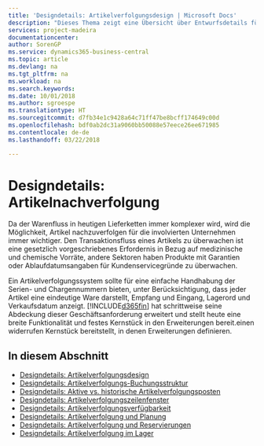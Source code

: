 ```yaml
---
title: 'Designdetails: Artikelverfolgungsdesign | Microsoft Docs'
description: "Dieses Thema zeigt eine Übersicht über Entwurfsdetails für Artikelverfolgung."
services: project-madeira
documentationcenter: 
author: SorenGP
ms.service: dynamics365-business-central
ms.topic: article
ms.devlang: na
ms.tgt_pltfrm: na
ms.workload: na
ms.search.keywords: 
ms.date: 10/01/2018
ms.author: sgroespe
ms.translationtype: HT
ms.sourcegitcommit: d7fb34e1c9428a64c71ff47be8bcff174649c00d
ms.openlocfilehash: bdf0ab2dc31a9060bb50088e57eece26ee671985
ms.contentlocale: de-de
ms.lasthandoff: 03/22/2018

---
```

# <a name="design-details-item-tracking"></a>Designdetails: Artikelnachverfolgung
Da der Warenfluss in heutigen Lieferketten immer komplexer wird, wird die Möglichkeit, Artikel nachzuverfolgen für die involvierten Unternehmen immer wichtiger. Den Transaktionsfluss eines Artikels zu überwachen ist eine gesetzlich vorgeschriebenes Erfordernis in Bezug auf medizinische und chemische Vorräte, andere Sektoren haben Produkte mit Garantien oder Ablaufdatumsangaben für Kundenservicegründe zu überwachen.  

Ein Artikelverfolgungssystem sollte für eine einfache Handhabung der Serien- und Chargennummern bieten, unter Berücksichtigung, dass jeder Artikel eine eindeutige Ware darstellt, Empfang und Eingang, Lagerord und Verkaufsdatum anzeigt. [!INCLUDE[d365fin](includes/d365fin_md.md)] hat schrittweise seine Abdeckung dieser Geschäftsanforderung erweitert und stellt heute eine breite Funktionalität und festes Kernstück in den Erweiterungen bereit.einen widerrufen Kernstück bereitstellt, in denen Erweiterungen definieren.  

## <a name="in-this-section"></a>In diesem Abschnitt  
* [Designdetails: Artikelverfolgungsdesign](design-details-item-tracking-design.md)  
* [Designdetails: Artikelverfolgungs-Buchungsstruktur](design-details-item-tracking-posting-structure.md)  
* [Designdetails: Aktive vs. historische Artikelverfolgungsposten](design-details-active-versus-historic-item-tracking-entries.md)  
* [Designdetails: Artikelverfolgungszeilenfenster](design-details-item-tracking-lines-window.md)  
* [Designdetails: Artikelverfolgungsverfügbarkeit](design-details-item-tracking-availability.md)  
* [Designdetails: Artikelverfolgung und Planung](design-details-item-tracking-and-planning.md)  
* [Designdetails: Artikelverfolgung und Reservierungen](design-details-item-tracking-and-reservations.md)  
* [Designdetails: Artikelverfolgung im Lager](design-details-item-tracking-in-the-warehouse.md)

